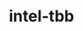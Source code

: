 ---
title: "intel-tbb"
layout: cache
categories: [package, develop-2024-05-26]
meta: {"versions": ["2020.3", "2021.9.0"], "compilers": ["gcc@=11.1.0", "gcc@=11.4.0", "gcc@=7.3.1", "gcc@=9.4.0", "oneapi@=2024.0.0"], "oss": ["amzn2", "ubuntu20.04", "ubuntu22.04"], "platforms": ["linux"], "targets": ["aarch64", "neoverse_n1", "neoverse_v1", "neoverse_v2", "ppc64le", "x86_64_v3"], "stacks": ["aws-isc", "aws-isc-aarch64", "data-vis-sdk", "e4s", "e4s-neoverse-v2", "e4s-neoverse_v1", "e4s-oneapi", "e4s-power", "e4s-rocm-external", "ml-linux-x86_64-cpu", "ml-linux-x86_64-cuda", "root", "tutorial"], "num_specs": 12, "num_specs_by_stack": {"root": 12, "aws-isc-aarch64": 2, "aws-isc": 1, "e4s-power": 1, "data-vis-sdk": 1, "e4s-neoverse_v1": 1, "e4s-neoverse-v2": 1, "ml-linux-x86_64-cpu": 1, "e4s-rocm-external": 1, "tutorial": 1, "e4s": 2, "ml-linux-x86_64-cuda": 1, "e4s-oneapi": 1}}
spec_details: [{"hash": "na4k3fnoz4c57buh3j66k2yjw7i5cb3f", "compiler": "gcc@=7.3.1", "versions": ["2021.9.0"], "os": "amzn2", "platform": "linux", "target": "aarch64", "variants": ["build_system=cmake", "build_type=Release", "cxxstd=default", "generator=make", "~ipo", "patches=91755c6", "+shared", "+tm"], "stacks": ["root", "aws-isc-aarch64"], "size": "-", "tarball": "https://binaries.spack.io/develop-2024-05-26/build_cache/linux-amzn2-aarch64/gcc-7.3.1/intel-tbb-2021.9.0/linux-amzn2-aarch64-gcc-7.3.1-intel-tbb-2021.9.0-na4k3fnoz4c57buh3j66k2yjw7i5cb3f.spack"}, {"hash": "ktuk7jji34clo2jxul6s77csrsejhnb5", "compiler": "gcc@=7.3.1", "versions": ["2021.9.0"], "os": "amzn2", "platform": "linux", "target": "neoverse_n1", "variants": ["build_system=cmake", "build_type=Release", "cxxstd=default", "generator=make", "~ipo", "patches=91755c6", "+shared", "+tm"], "stacks": ["root", "aws-isc-aarch64"], "size": "-", "tarball": "https://binaries.spack.io/develop-2024-05-26/build_cache/linux-amzn2-neoverse_n1/gcc-7.3.1/intel-tbb-2021.9.0/linux-amzn2-neoverse_n1-gcc-7.3.1-intel-tbb-2021.9.0-ktuk7jji34clo2jxul6s77csrsejhnb5.spack"}, {"hash": "pgimw6ckg5ww6fzfscxryejobdqyixs7", "compiler": "gcc@=7.3.1", "versions": ["2021.9.0"], "os": "amzn2", "platform": "linux", "target": "x86_64_v3", "variants": ["build_system=cmake", "build_type=Release", "cxxstd=default", "generator=make", "~ipo", "patches=91755c6", "+shared", "+tm"], "stacks": ["root", "aws-isc"], "size": "-", "tarball": "https://binaries.spack.io/develop-2024-05-26/build_cache/linux-amzn2-x86_64_v3/gcc-7.3.1/intel-tbb-2021.9.0/linux-amzn2-x86_64_v3-gcc-7.3.1-intel-tbb-2021.9.0-pgimw6ckg5ww6fzfscxryejobdqyixs7.spack"}, {"hash": "5y4wwcaib7hyrfeamhtyrbpsxdeoee67", "compiler": "gcc@=9.4.0", "versions": ["2021.9.0"], "os": "ubuntu20.04", "platform": "linux", "target": "ppc64le", "variants": ["build_system=cmake", "build_type=Release", "cxxstd=default", "generator=make", "~ipo", "patches=91755c6", "+shared", "+tm"], "stacks": ["e4s-power", "root"], "size": "-", "tarball": "https://binaries.spack.io/develop-2024-05-26/build_cache/linux-ubuntu20.04-ppc64le/gcc-9.4.0/intel-tbb-2021.9.0/linux-ubuntu20.04-ppc64le-gcc-9.4.0-intel-tbb-2021.9.0-5y4wwcaib7hyrfeamhtyrbpsxdeoee67.spack"}, {"hash": "kgz4peop45veqk5vngygldewtuaycra4", "compiler": "gcc@=11.1.0", "versions": ["2021.9.0"], "os": "ubuntu20.04", "platform": "linux", "target": "x86_64_v3", "variants": ["build_system=cmake", "build_type=Release", "cxxstd=default", "generator=make", "~ipo", "patches=91755c6", "+shared", "+tm"], "stacks": ["root", "data-vis-sdk"], "size": "-", "tarball": "https://binaries.spack.io/develop-2024-05-26/build_cache/linux-ubuntu20.04-x86_64_v3/gcc-11.1.0/intel-tbb-2021.9.0/linux-ubuntu20.04-x86_64_v3-gcc-11.1.0-intel-tbb-2021.9.0-kgz4peop45veqk5vngygldewtuaycra4.spack"}, {"hash": "ahhtxfr54mutmdykknkrblgrl5c3yduf", "compiler": "gcc@=11.4.0", "versions": ["2021.9.0"], "os": "ubuntu22.04", "platform": "linux", "target": "neoverse_v1", "variants": ["build_system=cmake", "build_type=Release", "cxxstd=default", "generator=make", "~ipo", "patches=91755c6", "+shared", "+tm"], "stacks": ["root", "e4s-neoverse_v1"], "size": "-", "tarball": "https://binaries.spack.io/develop-2024-05-26/build_cache/linux-ubuntu22.04-neoverse_v1/gcc-11.4.0/intel-tbb-2021.9.0/linux-ubuntu22.04-neoverse_v1-gcc-11.4.0-intel-tbb-2021.9.0-ahhtxfr54mutmdykknkrblgrl5c3yduf.spack"}, {"hash": "2eign3kcfy7ne6okn7x4gb4vmqobnxdg", "compiler": "gcc@=11.4.0", "versions": ["2021.9.0"], "os": "ubuntu22.04", "platform": "linux", "target": "neoverse_v2", "variants": ["build_system=cmake", "build_type=Release", "cxxstd=default", "generator=make", "~ipo", "patches=91755c6", "+shared", "+tm"], "stacks": ["root", "e4s-neoverse-v2"], "size": "-", "tarball": "https://binaries.spack.io/develop-2024-05-26/build_cache/linux-ubuntu22.04-neoverse_v2/gcc-11.4.0/intel-tbb-2021.9.0/linux-ubuntu22.04-neoverse_v2-gcc-11.4.0-intel-tbb-2021.9.0-2eign3kcfy7ne6okn7x4gb4vmqobnxdg.spack"}, {"hash": "sse3y2nwksymllab5ltbzb7yvyafb6d6", "compiler": "gcc@=11.4.0", "versions": ["2021.9.0"], "os": "ubuntu22.04", "platform": "linux", "target": "x86_64_v3", "variants": ["build_system=cmake", "build_type=Release", "cxxstd=default", "generator=make", "~ipo", "patches=91755c6", "+shared", "+tm"], "stacks": ["ml-linux-x86_64-cpu", "root", "e4s-rocm-external", "tutorial"], "size": "-", "tarball": "https://binaries.spack.io/develop-2024-05-26/build_cache/linux-ubuntu22.04-x86_64_v3/gcc-11.4.0/intel-tbb-2021.9.0/linux-ubuntu22.04-x86_64_v3-gcc-11.4.0-intel-tbb-2021.9.0-sse3y2nwksymllab5ltbzb7yvyafb6d6.spack"}, {"hash": "mceytyp2uy3djxggglpjsxgoa5kyujao", "compiler": "gcc@=11.4.0", "versions": ["2021.9.0"], "os": "ubuntu22.04", "platform": "linux", "target": "x86_64_v3", "variants": ["build_system=cmake", "build_type=Release", "cxxstd=default", "generator=make", "~ipo", "patches=91755c6", "+shared", "+tm"], "stacks": ["root", "e4s"], "size": "-", "tarball": "https://binaries.spack.io/develop-2024-05-26/build_cache/linux-ubuntu22.04-x86_64_v3/gcc-11.4.0/intel-tbb-2021.9.0/linux-ubuntu22.04-x86_64_v3-gcc-11.4.0-intel-tbb-2021.9.0-mceytyp2uy3djxggglpjsxgoa5kyujao.spack"}, {"hash": "xcrgve5maasqvc5eaobwyjuitr5n2qkz", "compiler": "gcc@=11.4.0", "versions": ["2020.3"], "os": "ubuntu22.04", "platform": "linux", "target": "x86_64_v3", "variants": ["build_system=makefile", "cxxstd=default", "patches=62ba015,ce1fb16,d62cb66", "+shared", "+tm"], "stacks": ["root", "e4s"], "size": "-", "tarball": "https://binaries.spack.io/develop-2024-05-26/build_cache/linux-ubuntu22.04-x86_64_v3/gcc-11.4.0/intel-tbb-2020.3/linux-ubuntu22.04-x86_64_v3-gcc-11.4.0-intel-tbb-2020.3-xcrgve5maasqvc5eaobwyjuitr5n2qkz.spack"}, {"hash": "un35p3ehneshoqybf7j22r6jcft47v73", "compiler": "gcc@=11.4.0", "versions": ["2021.9.0"], "os": "ubuntu22.04", "platform": "linux", "target": "x86_64_v3", "variants": ["build_system=cmake", "build_type=Release", "cxxstd=default", "generator=make", "~ipo", "patches=91755c6", "+shared", "+tm"], "stacks": ["root", "ml-linux-x86_64-cuda"], "size": "-", "tarball": "https://binaries.spack.io/develop-2024-05-26/build_cache/linux-ubuntu22.04-x86_64_v3/gcc-11.4.0/intel-tbb-2021.9.0/linux-ubuntu22.04-x86_64_v3-gcc-11.4.0-intel-tbb-2021.9.0-un35p3ehneshoqybf7j22r6jcft47v73.spack"}, {"hash": "q3ykzwdx7u7gxbsypulntxsvy7jafmiy", "compiler": "oneapi@=2024.0.0", "versions": ["2021.9.0"], "os": "ubuntu22.04", "platform": "linux", "target": "x86_64_v3", "variants": ["build_system=cmake", "build_type=Release", "cxxstd=default", "generator=make", "~ipo", "patches=91755c6", "+shared", "+tm"], "stacks": ["root", "e4s-oneapi"], "size": "-", "tarball": "https://binaries.spack.io/develop-2024-05-26/build_cache/linux-ubuntu22.04-x86_64_v3/oneapi-2024.0.0/intel-tbb-2021.9.0/linux-ubuntu22.04-x86_64_v3-oneapi-2024.0.0-intel-tbb-2021.9.0-q3ykzwdx7u7gxbsypulntxsvy7jafmiy.spack"}]
---